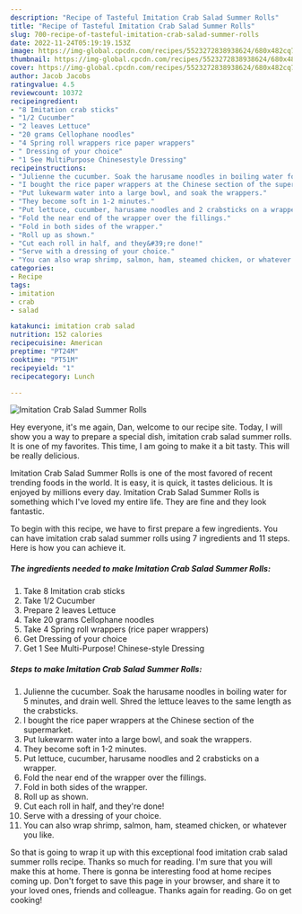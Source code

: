 ```yaml
---
description: "Recipe of Tasteful Imitation Crab Salad Summer Rolls"
title: "Recipe of Tasteful Imitation Crab Salad Summer Rolls"
slug: 700-recipe-of-tasteful-imitation-crab-salad-summer-rolls
date: 2022-11-24T05:19:19.153Z
image: https://img-global.cpcdn.com/recipes/5523272838938624/680x482cq70/imitation-crab-salad-summer-rolls-recipe-main-photo.jpg
thumbnail: https://img-global.cpcdn.com/recipes/5523272838938624/680x482cq70/imitation-crab-salad-summer-rolls-recipe-main-photo.jpg
cover: https://img-global.cpcdn.com/recipes/5523272838938624/680x482cq70/imitation-crab-salad-summer-rolls-recipe-main-photo.jpg
author: Jacob Jacobs
ratingvalue: 4.5
reviewcount: 10372
recipeingredient:
- "8 Imitation crab sticks"
- "1/2 Cucumber"
- "2 leaves Lettuce"
- "20 grams Cellophane noodles"
- "4 Spring roll wrappers rice paper wrappers"
- " Dressing of your choice"
- "1 See MultiPurpose Chinesestyle Dressing"
recipeinstructions:
- "Julienne the cucumber. Soak the harusame noodles in boiling water for 5 minutes, and drain well. Shred the lettuce leaves to the same length as the crabsticks."
- "I bought the rice paper wrappers at the Chinese section of the supermarket."
- "Put lukewarm water into a large bowl, and soak the wrappers."
- "They become soft in 1-2 minutes."
- "Put lettuce, cucumber, harusame noodles and 2 crabsticks on a wrapper."
- "Fold the near end of the wrapper over the fillings."
- "Fold in both sides of the wrapper."
- "Roll up as shown."
- "Cut each roll in half, and they&#39;re done!"
- "Serve with a dressing of your choice."
- "You can also wrap shrimp, salmon, ham, steamed chicken, or whatever you like."
categories:
- Recipe
tags:
- imitation
- crab
- salad

katakunci: imitation crab salad 
nutrition: 152 calories
recipecuisine: American
preptime: "PT24M"
cooktime: "PT51M"
recipeyield: "1"
recipecategory: Lunch

---
```



![Imitation Crab Salad Summer Rolls](https://img-global.cpcdn.com/recipes/5523272838938624/680x482cq70/imitation-crab-salad-summer-rolls-recipe-main-photo.jpg)

Hey everyone, it's me again, Dan, welcome to our recipe site. Today, I will show you a way to prepare a special dish, imitation crab salad summer rolls. It is one of my favorites. This time, I am going to make it a bit tasty. This will be really delicious.

Imitation Crab Salad Summer Rolls is one of the most favored of recent trending foods in the world. It is easy, it is quick, it tastes delicious. It is enjoyed by millions every day. Imitation Crab Salad Summer Rolls is something which I've loved my entire life. They are fine and they look fantastic.




To begin with this recipe, we have to first prepare a few ingredients. You can have imitation crab salad summer rolls using 7 ingredients and 11 steps. Here is how you can achieve it.

<!--inarticleads1-->

##### The ingredients needed to make Imitation Crab Salad Summer Rolls:

1. Take 8 Imitation crab sticks
1. Take 1/2 Cucumber
1. Prepare 2 leaves Lettuce
1. Take 20 grams Cellophane noodles
1. Take 4 Spring roll wrappers (rice paper wrappers)
1. Get  Dressing of your choice
1. Get 1 See Multi-Purpose! Chinese-style Dressing




<!--inarticleads2-->

##### Steps to make Imitation Crab Salad Summer Rolls:

1. Julienne the cucumber. Soak the harusame noodles in boiling water for 5 minutes, and drain well. Shred the lettuce leaves to the same length as the crabsticks.
1. I bought the rice paper wrappers at the Chinese section of the supermarket.
1. Put lukewarm water into a large bowl, and soak the wrappers.
1. They become soft in 1-2 minutes.
1. Put lettuce, cucumber, harusame noodles and 2 crabsticks on a wrapper.
1. Fold the near end of the wrapper over the fillings.
1. Fold in both sides of the wrapper.
1. Roll up as shown.
1. Cut each roll in half, and they&#39;re done!
1. Serve with a dressing of your choice.
1. You can also wrap shrimp, salmon, ham, steamed chicken, or whatever you like.




So that is going to wrap it up with this exceptional food imitation crab salad summer rolls recipe. Thanks so much for reading. I'm sure that you will make this at home. There is gonna be interesting food at home recipes coming up. Don't forget to save this page in your browser, and share it to your loved ones, friends and colleague. Thanks again for reading. Go on get cooking!
